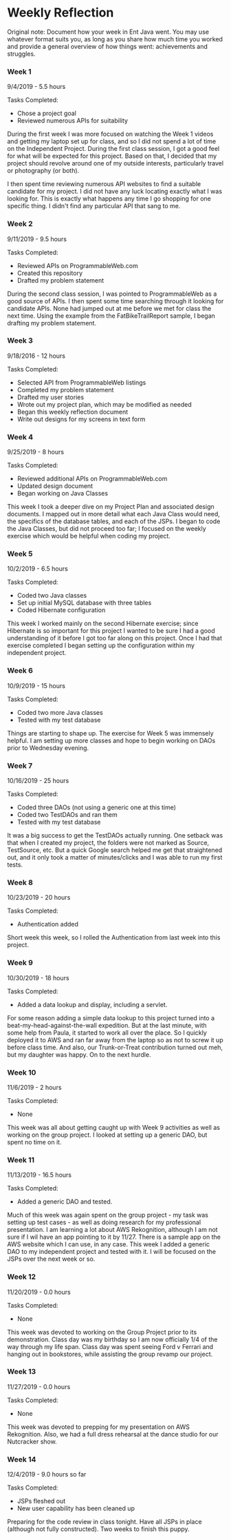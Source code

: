 # Weekly Reflection

Original note: Document how your week in Ent Java went. You may use whatever format suits you, as long as you share how much time you worked and provide a general overview of how things went: achievements and struggles. 


### Week 1

9/4/2019 - 5.5 hours

Tasks Completed:
 * Chose a project goal
 * Reviewed numerous APIs for suitability
 
During the first week I was more focused on watching the Week 1 videos and getting my laptop set up for class, and so I did not spend a lot of time on the Independent Project. During the first class session, I got a good feel for what will be expected for this project. Based on that, I decided that my project should revolve around one of my outside interests, particularly travel or photography (or both).

I then spent time reviewing numerous API websites to find a suitable candidate for my project. I did not have any luck locating exactly what I was looking for. This is exactly what happens any time I go shopping for one specific thing. I didn't find any particular API that sang to me.


### Week 2

9/11/2019 - 9.5 hours

Tasks Completed:
 * Reviewed APIs on ProgrammableWeb.com
 * Created this repository 
 * Drafted my problem statement

During the second class session, I was pointed to ProgrammableWeb as a good source of APIs. I then spent some time searching through it looking for candidate APIs. None had jumped out at me before we met for class the next time. Using the example from the FatBikeTrailReport sample, I began drafting my problem statement.


### Week 3

9/18/2016 - 12 hours

Tasks Completed:
 * Selected API from ProgrammableWeb listings
 * Completed my problem statement
 * Drafted my user stories
 * Wrote out my project plan, which may be modified as needed
 * Began this weekly reflection document
 * Write out designs for my screens in text form


### Week 4

9/25/2019 - 8 hours

Tasks Completed:
 * Reviewed additional APIs on ProgrammableWeb.com
 * Updated design document 
 * Began working on Java Classes

This week I took a deeper dive on my Project Plan and associated design documents. I mapped out in more detail what each Java Class would need, the specifics of the database tables, and each of the JSPs. I began to code the Java Classes, but did not proceed too far; I focused on the weekly exercise which would be helpful when coding my project.


### Week 5

10/2/2019 - 6.5 hours

Tasks Completed:
 * Coded two Java classes
 * Set up initial MySQL database with three tables 
 * Coded Hibernate configuration

This week I worked mainly on the second Hibernate exercise; since Hibernate is so important for this project I wanted to be sure I had a good understanding of it before I got too far along on this project. Once I had that exercise completed I began setting up the configuration within my independent project.


### Week 6

10/9/2019 - 15 hours

Tasks Completed:
 * Coded two more Java classes
 * Tested with my test database 

Things are starting to shape up. The exercise for Week 5 was immensely helpful. I am setting up more classes and hope to begin working on DAOs prior to Wednesday evening.


### Week 7

10/16/2019 - 25 hours

Tasks Completed:
 * Coded three DAOs (not using a generic one at this time)
 * Coded two TestDAOs and ran them
 * Tested with my test database 

It was a big success to get the TestDAOs actually running. One setback was that when I created my project, the folders were not marked as Source, TestSource, etc. But a quick Google search helped me get that straightened out, and it only took a matter of minutes/clicks and I was able to run my first tests.

### Week 8

10/23/2019 - 20 hours

Tasks Completed:
 * Authentication added

Short week this week, so I rolled the Authentication from last week into this project.

### Week 9

10/30/2019 - 18 hours

Tasks Completed:
 * Added a data lookup and display, including a servlet.

For some reason adding a simple data lookup to this project turned into a beat-my-head-against-the-wall expedition. But at the last minute, with some help from Paula, it started to work all over the place. So I quickly deployed it to AWS and ran far away from the laptop so as not to screw it up before class time. And also, our Trunk-or-Treat contribution turned out meh, but my daughter was happy. On to the next hurdle.

### Week 10

11/6/2019 - 2 hours

Tasks Completed:
 * None

This week was all about getting caught up with Week 9 activities as well as working on the group project. I looked at setting up a generic DAO, but spent no time on it.

### Week 11

11/13/2019 - 16.5 hours

Tasks Completed:
 * Added a generic DAO and tested.

Much of this week was again spent on the group project - my task was setting up test cases - as well as doing research for my professional presentation. I am learning a lot about AWS Rekognition, although I am not sure if I wil have an app pointing to it by 11/27. There is a sample app on the AWS website which I can use, in any case. This week I added a generic DAO to my independent project and tested with it.  I will be focused on the JSPs over the next week or so.

### Week 12

11/20/2019 - 0.0 hours

Tasks Completed:
 * None

This week was devoted to working on the Group Project prior to its demonstration. Class day was my birthday so I am now officially 1/4 of the way through my life span. Class day was spent seeing Ford v Ferrari and hanging out in bookstores, while assisting the group revamp our project.

### Week 13

11/27/2019 - 0.0 hours

Tasks Completed:
 * None

This week was devoted to prepping for my presentation on AWS Rekognition. Also, we had a full dress rehearsal at the dance studio for our Nutcracker show.

### Week 14

12/4/2019 - 9.0 hours so far

Tasks Completed:
 * JSPs fleshed out
 * New user capability has been cleaned up

Preparing for the code review in class tonight. Have all JSPs in place (although not fully constructed). Two weeks to finish this puppy.
 
